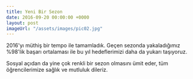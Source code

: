 ```yaml
---
title: Yeni Bir Sezon
date: 2016-09-20 00:00:00 +0000
layout: post
imageUrl: "/assets/images/pic02.jpg"
---
```


2016'yı müthiş bir tempo ile tamamladık. Geçen sezonda yakaladığımız %98'lik başarı ortalaması ile bu yıl hedeflerimizi daha da yukarı taşıyoruz.

Sosyal açıdan da yine çok renkli bir sezon olmasını ümit eder, tüm öğrencilerimize sağlık ve mutluluk dileriz.
